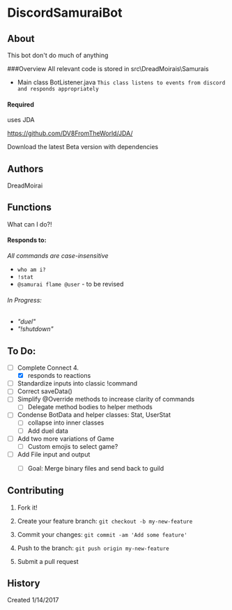 # DiscordSamuraiBot

## About

This bot don't do much of anything

###Overview
All relevant code is stored in src\DreadMoirais\Samurais
- Main class BotListener.java
	`This class listens to events from discord and responds appropriately`

#### Required
uses JDA

https://github.com/DV8FromTheWorld/JDA/

Download the latest Beta version with dependencies

## Authors

DreadMoirai

## Functions

What can I do?!
#### Responds to:
<i> All commands are case-insensitive</i>
 - `who am i?`
 - `!stat`
 - `@samurai flame @user` - to be revised

###### In Progress:
 - <i>"duel"</i>
 - <i>"!shutdown"</i>

## To Do:
 - [ ] Complete Connect 4.
 	- [x] responds to reactions
 - [ ] Standardize inputs into classic !command
 - [ ] Correct saveData()
 - [ ] Simplify @Override methods to increase clarity of commands
 	 - [ ] Delegate method bodies to helper methods	
 - [ ] Condense BotData and helper classes: Stat, UserStat 
	 - [ ] collapse into inner classes 
	 - [ ] Add duel data	
 - [ ] Add two more variations of Game
	 - [ ] Custom emojis to select game?	
 - [ ] Add File input and output
	 - [ ] Goal: Merge binary files and send back to guild


## Contributing

1. Fork it!

2. Create your feature branch: `git checkout -b my-new-feature`

3. Commit your changes: `git commit -am 'Add some feature'`

4. Push to the branch: `git push origin my-new-feature`

5. Submit a pull request


## History

Created 1/14/2017
